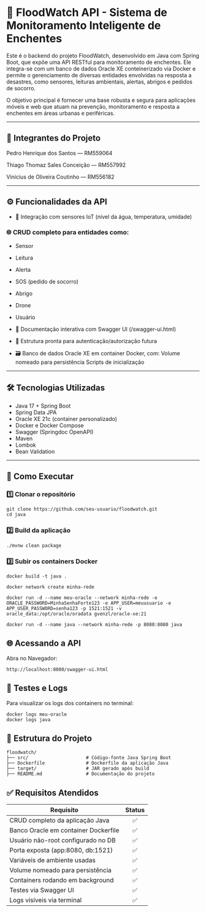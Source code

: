 # 🌊 FloodWatch API - Sistema de Monitoramento Inteligente de Enchentes
Este é o backend do projeto FloodWatch, desenvolvido em Java com Spring Boot, que expõe uma API RESTful para monitoramento de enchentes. Ele integra-se com um banco de dados Oracle XE conteinerizado via Docker e permite o gerenciamento de diversas entidades envolvidas na resposta a desastres, como sensores, leituras ambientais, alertas, abrigos e pedidos de socorro.

O objetivo principal é fornecer uma base robusta e segura para aplicações móveis e web que atuam na prevenção, monitoramento e resposta a enchentes em áreas urbanas e periféricas.

---

## 👥 Integrantes do Projeto

Pedro Henrique dos Santos — RM559064

Thiago Thomaz Sales Conceição — RM557992

Vinícius de Oliveira Coutinho — RM556182

---

## ⚙️ Funcionalidades da API
- 📡 Integração com sensores IoT (nível da água, temperatura, umidade)

### 🌐 CRUD completo para entidades como:
- Sensor
- Leitura
- Alerta
- SOS (pedido de socorro)
- Abrigo
- Drone
- Usuário

- 🧾 Documentação interativa com Swagger UI (/swagger-ui.html)

- 🔐 Estrutura pronta para autenticação/autorização futura

- 🗃️ Banco de dados Oracle XE em container Docker, com:
Volume nomeado para persistência
Scripts de inicialização

---

## 🛠️ Tecnologias Utilizadas

- Java 17 + Spring Boot
- Spring Data JPA
- Oracle XE 21c (container personalizado)
- Docker e Docker Compose
- Swagger (Springdoc OpenAPI)
- Maven
- Lombok
- Bean Validation

---

## 🚀 Como Executar

### 1️⃣ Clonar o repositório

```
git clone https://github.com/seu-usuario/floodwatch.git
cd java
```

### 2️⃣ Build da aplicação
```
./mvnw clean package
```

### 3️⃣ Subir os containers Docker
```
docker build -t java .

docker network create minha-rede

docker run -d --name meu-oracle --network minha-rede -e ORACLE_PASSWORD=MinhaSenhaForte123 -e APP_USER=meuusuario -e APP_USER_PASSWORD=senha123 -p 1521:1521 -v oracle_data:/opt/oracle/oradata gvenzl/oracle-xe:21

docker run -d --name java --network minha-rede -p 8080:8080 java
```

## 🌐 Acessando a API
Abra no Navegador: 
```
http://localhost:8080/swagger-ui.html
```

## 🧪 Testes e Logs
Para visualizar os logs dos containers no terminal:

```
docker logs meu-oracle
docker logs java
```

## 📂 Estrutura do Projeto
```
floodwatch/
├── src/                     # Código-fonte Java Spring Boot
├── Dockerfile               # Dockerfile da aplicação Java
├── target/                  # JAR gerado após build
├── README.md                # Documentação do projeto
```
## ✅ Requisitos Atendidos

| Requisito                         | Status |
| --------------------------------- | :----: |
| CRUD completo da aplicação Java   |   ✅   |
| Banco Oracle em container Dockerfile|   ✅   |
| Usuário não-root configurado no DB|   ✅   |
| Porta exposta (app:8080, db:1521) |   ✅   |
| Variáveis de ambiente usadas      |   ✅   |
| Volume nomeado para persistência  |   ✅   |
| Containers rodando em background  |   ✅   |
| Testes via Swagger UI             |   ✅   |
| Logs visíveis via terminal        |   ✅   |
